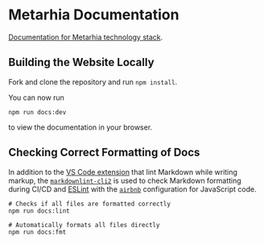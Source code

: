 # Metarhia Documentation

[Documentation for Metarhia technology stack](https://github.com/metarhia/).

## Building the Website Locally

Fork and clone the repository and run `npm install`.

You can now run

```sh:no-line-numbers
npm run docs:dev
```

to view the documentation in your browser.

## Checking Correct Formatting of Docs

In addition to the [VS Code extension](https://marketplace.visualstudio.com/items?itemName=DavidAnson.vscode-markdownlint/) that lint Markdown while writing markup, the [`markdownlint-cli2`](https://github.com/DavidAnson/markdownlint-cli2/) is used to check Markdown formatting during CI/CD and [ESLint](https://eslint.org/) with the [`airbnb`](https://github.com/airbnb/javascript/) configuration for JavaScript code.

```sh:no-line-numbers
# Checks if all files are formatted correctly
npm run docs:lint

# Automatically formats all files directly
npm run docs:fmt
```
